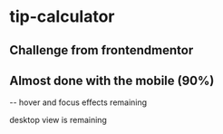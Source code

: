 # tip-calculator 

## Challenge from frontendmentor

## Almost done with the mobile (90%)
-- hover and focus effects remaining

desktop view is remaining
